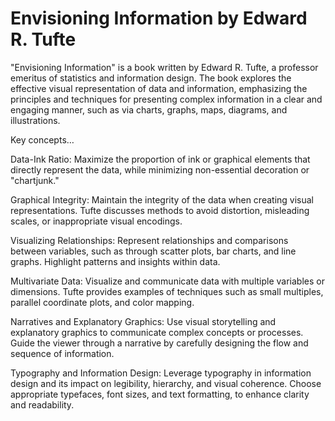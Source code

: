 # Envisioning Information by Edward R. Tufte

"Envisioning Information" is a book written by Edward R. Tufte, a professor emeritus of statistics and information design. The book explores the effective visual representation of data and information, emphasizing the principles and techniques for presenting complex information in a clear and engaging manner, such as via charts, graphs, maps, diagrams, and illustrations.

Key concepts…

Data-Ink Ratio: Maximize the proportion of ink or graphical elements that directly represent the data, while minimizing non-essential decoration or "chartjunk." 

Graphical Integrity: Maintain the integrity of the data when creating visual representations. Tufte discusses methods to avoid distortion, misleading scales, or inappropriate visual encodings.

Visualizing Relationships: Represent relationships and comparisons between variables, such as through scatter plots, bar charts, and line graphs. Highlight patterns and insights within data.

Multivariate Data: Visualize and communicate data with multiple variables or dimensions. Tufte provides examples of techniques such as small multiples, parallel coordinate plots, and color mapping.

Narratives and Explanatory Graphics: Use visual storytelling and explanatory graphics to communicate complex concepts or processes. Guide the viewer through a narrative by carefully designing the flow and sequence of information.

Typography and Information Design: Leverage typography in information design and its impact on legibility, hierarchy, and visual coherence. Choose appropriate typefaces, font sizes, and text formatting, to enhance clarity and readability.
